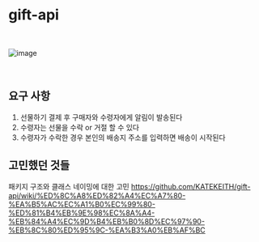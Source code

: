 # gift-api

<br/>

![image](https://github.com/KATEKEITH/gift-api/assets/46472768/e1af2287-1d2b-4f90-bc14-50a1fc37b0cf)

<br/>

## 요구 사항

1. 선물하기 결제 후 구매자와 수령자에게 알림이 발송된다
2. 수령자는 선물을 수락 or 거절 할 수 있다
3. 수령자가 수락한 경우 본인의 배송지 주소를 입력하면 배송이 시작된다


## 고민했던 것들

패키지 구조와 클래스 네이밍에 대한 고민
https://github.com/KATEKEITH/gift-api/wiki/%ED%8C%A8%ED%82%A4%EC%A7%80-%EA%B5%AC%EC%A1%B0%EC%99%80-%ED%81%B4%EB%9E%98%EC%8A%A4-%EB%84%A4%EC%9D%B4%EB%B0%8D%EC%97%90-%EB%8C%80%ED%95%9C-%EA%B3%A0%EB%AF%BC
